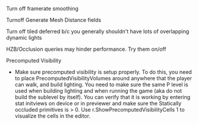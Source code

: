Turn off framerate smoothing

Turnoff Generate Mesh Distance fields

Turn off tiled deferred b/c you generally shouldn't have lots of overlapping dynamic lights

HZB/Occlusion queries may hinder performance. Try them on/off

Precomputed Visibility

-   Make sure precomputed visibility is setup properly. To do this, you need to place PrecomputedVisibilityVolumes around anywhere that the player can walk, and build lighting. You need to make sure the same P level is used when building lighting and when running the game (aka do not build the sublevel by itself). You can verify that it is working by entering stat initviews on device or in previewer and make sure the Statically occluded primitives is &gt; 0. Use r.ShowPrecomputedVisibilityCells 1 to visualize the cells in the editor.

